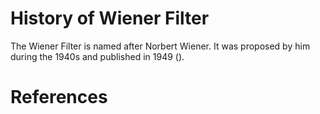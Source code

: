 # History of Wiener Filter

The Wiener Filter is named after Norbert Wiener. It was proposed by him during the 1940s and published in 1949 ().

# References

